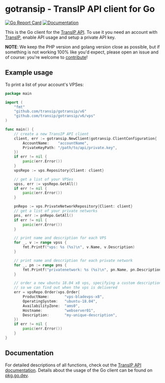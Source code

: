 # gotransip - TransIP API client for Go
[![Go Report Card](https://goreportcard.com/badge/github.com/transip/gotransip)][goreport] [![Documentation](https://godoc.org/github.com/transip/gotransip?status.svg)][doc]

This is the Go client for the [TransIP API][api]. To use it you need an account with [TransIP][transip], enable API usage and setup a private API key.

**NOTE**: We keep the PHP version and golang version close as possible, but if something is not working 100% like you'd expect, please open an issue and of course: you're welcome to [contribute](CONTRIBUTING.md)!

## Example usage
To print a list of your account's VPSes:
```go
package main

import (
	"fmt"
	"github.com/transip/gotransip/v6"
	"github.com/transip/gotransip/v6/vps"
)

func main() {
	// create a new TransIP API client
	client, err := gotransip.NewClient(gotransip.ClientConfiguration{
		AccountName:    "accountName",
		PrivateKeyPath: "/path/to/api/private.key",
	})
	if err != nil {
		panic(err.Error())
	}
	vpsRepo := vps.Repository{Client: client}

	// get a list of your VPSes
	vpss, err := vpsRepo.GetAll()
	if err != nil {
		panic(err.Error())
	}

	pnRepo := vps.PrivateNetworkRepository{Client: client}
	// get a list of your private networks
	pns, err := pnRepo.GetAll()
	if err != nil {
		panic(err.Error())
	}

	// print name and description for each VPS
	for _, v := range vpss {
		fmt.Printf("vps: %s (%s)\n", v.Name, v.Description)
	}

	// print name and description for each private network
	for _, pn := range pns {
		fmt.Printf("privatenetwork: %s (%s)\n", pn.Name, pn.Description)
	}

    // order a new ubuntu 18.04 x8 vps, specifying a custom description,
    // so we can find out when the vps is delivered
	err = vpsRepo.Order(vps.Order{
		ProductName:       "vps-bladevps-x8",
		OperatingSystem:   "ubuntu-18.04",
		AvailabilityZone:  "ams0",
		Hostname:          "webserver01",
		Description:       "my-unique-description",
	})
	if err != nil {
		panic(err.Error())
	}
}
```

## Documentation
For detailed descriptions of all functions, check out the [TransIP API documentation][apidoc]. Details about the usage of the Go client can be found on [pkg.go.dev][doc].

[transip]: https://transip.nl/
[api]: https://api.transip.nl/
[doc]: https://pkg.go.dev/github.com/transip/gotransip/v6?tab=doc
[apidoc]: https://api.transip.nl/rest/docs.html
[goreport]: https://goreportcard.com/report/github.com/transip/gotransip